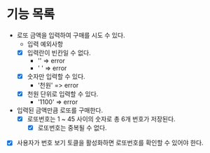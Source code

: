 # 기능 목록

- 로또 금액을 입력하여 구매를 시도 수 있다.
  - 입력 예외사항
  - [x] 입력란이 빈칸일 수 없다.
    - '' => error
    - ' ' => error
  - [x] 숫자만 입력할 수 있다.
    - '천원' => error
  - [x] 천원 단위로 입력할 수 있다.
    - '1100' => error
- 입력된 금액만큼 로또를 구매한다.
  - [x] 로또번호는 1 ~ 45 사이의 숫자로 총 6개 번호가 저장된다.
    - [x] 로또번호는 중복될 수 없다.
- [x] 사용자가 번호 보기 토클을 활성화하면 로또번호를 확인할 수 있어야 한다.
